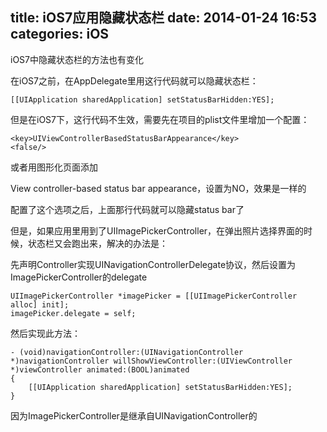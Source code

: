 title: iOS7应用隐藏状态栏
date: 2014-01-24 16:53
categories: iOS 
---
iOS7中隐藏状态栏的方法也有变化
<!--more-->

在iOS7之前，在AppDelegate里用这行代码就可以隐藏状态栏：

```
[[UIApplication sharedApplication] setStatusBarHidden:YES];
```

但是在iOS7下，这行代码不生效，需要先在项目的plist文件里增加一个配置：
```
<key>UIViewControllerBasedStatusBarAppearance</key>
<false/>
```
或者用图形化页面添加

View controller-based status bar appearance，设置为NO，效果是一样的

配置了这个选项之后，上面那行代码就可以隐藏status bar了

但是，如果应用里用到了UIImagePickerController，在弹出照片选择界面的时候，状态栏又会跑出来，解决的办法是：

先声明Controller实现UINavigationControllerDelegate协议，然后设置为ImagePickerController的delegate

```
UIImagePickerController *imagePicker = [[UIImagePickerController alloc] init];
imagePicker.delegate = self;
```
然后实现此方法：

```
- (void)navigationController:(UINavigationController *)navigationController willShowViewController:(UIViewController *)viewController animated:(BOOL)animated
{
    [[UIApplication sharedApplication] setStatusBarHidden:YES];
}
```

因为ImagePickerController是继承自UINavigationController的